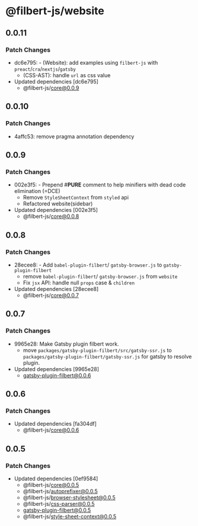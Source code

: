 # @filbert-js/website

## 0.0.11

### Patch Changes

- dc6e795: - (Website): add examples using `filbert-js` with `preact`/`cra`/`nextjs`/`gatsby`
  - (CSS-AST): handle `url` as css value
- Updated dependencies [dc6e795]
  - @filbert-js/core@0.0.9

## 0.0.10

### Patch Changes

- 4affc53: remove pragma annotation dependency

## 0.0.9

### Patch Changes

- 002e3f5: - Prepend #**PURE** comment to help minifiers with dead code elimination (=DCE)
  - Remove `StyleSheetContext` from `styled` api
  - Refactored website(sidebar)
- Updated dependencies [002e3f5]
  - @filbert-js/core@0.0.8

## 0.0.8

### Patch Changes

- 28ecee8: - Add `babel-plugin-filbert`/ `gatsby-browser.js` to `gatsby-plugin-filbert`
  - remove `babel-plugin-filbert`/ `gatsby-browser.js` from `website`
  - Fix `jsx` API: handle null `props` case & `children`
- Updated dependencies [28ecee8]
  - @filbert-js/core@0.0.7

## 0.0.7

### Patch Changes

- 9965e28: Make Gatsby plugin filbert work.
  - move `packages/gatsby-plugin-filbert/src/gatsby-ssr.js` to `packages/gatsby-plugin-filbert/gatsby-ssr.js` for gatsby to resolve plugin.
- Updated dependencies [9965e28]
  - gatsby-plugin-filbert@0.0.6

## 0.0.6

### Patch Changes

- Updated dependencies [fa304df]
  - @filbert-js/core@0.0.6

## 0.0.5

### Patch Changes

- Updated dependencies [0ef9584]
  - @filbert-js/core@0.0.5
  - @filbert-js/autoprefixer@0.0.5
  - @filbert-js/browser-stylesheet@0.0.5
  - @filbert-js/css-parser@0.0.5
  - gatsby-plugin-filbert@0.0.5
  - @filbert-js/style-sheet-context@0.0.5
